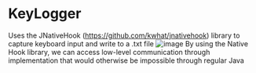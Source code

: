 # KeyLogger
Uses the JNativeHook (https://github.com/kwhat/jnativehook) library to capture keyboard input and write to a .txt file 
![image](https://user-images.githubusercontent.com/70344661/167006577-7098132d-3952-4f55-9add-43cc980cfa3d.png)
By using the Native Hook library, we can access low-level communication through implementation that would otherwise be impossible through regular Java 
